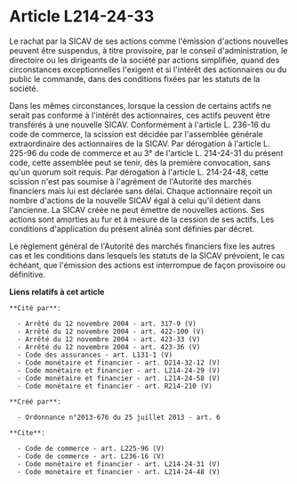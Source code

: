# Article L214-24-33

Le rachat par la SICAV de ses actions comme l'émission d'actions nouvelles peuvent être suspendus, à titre provisoire, par le
conseil d'administration, le directoire ou les dirigeants de la société par actions simplifiée, quand des circonstances
exceptionnelles l'exigent et si l'intérêt des actionnaires ou du public le commande, dans des conditions fixées par les
statuts de la société. 

Dans les mêmes circonstances, lorsque la cession de certains actifs ne serait pas conforme à l'intérêt des actionnaires, ces
actifs peuvent être transférés à une nouvelle SICAV. Conformément à l'article L. 236-16 du code de commerce, la scission est
décidée par l'assemblée générale extraordinaire des actionnaires de la SICAV. Par dérogation à l'article L. 225-96 du code de
commerce et au 3° de l'article L. 214-24-31 du présent code, cette assemblée peut se tenir, dès la première convocation, sans
qu'un quorum soit requis. Par dérogation à l'article L. 214-24-48, cette scission n'est pas soumise à l'agrément de
l'Autorité des marchés financiers mais lui est déclarée sans délai. Chaque actionnaire reçoit un nombre d'actions de la
nouvelle SICAV égal à celui qu'il détient dans l'ancienne. La SICAV créée ne peut émettre de nouvelles actions. Ses actions
sont amorties au fur et à mesure de la cession de ses actifs. Les conditions d'application du présent alinéa sont définies
par décret. 

Le règlement général de l'Autorité des marchés financiers fixe les autres cas et les conditions dans lesquels les statuts de
la SICAV prévoient, le cas échéant, que l'émission des actions est interrompue de façon provisoire ou définitive.

**Liens relatifs à cet article**

	**Cité par**:

	  - Arrêté du 12 novembre 2004 - art. 317-9 (V)
	  - Arrêté du 12 novembre 2004 - art. 422-100 (V)
	  - Arrêté du 12 novembre 2004 - art. 423-33 (V)
	  - Arrêté du 12 novembre 2004 - art. 423-36 (V)
	  - Code des assurances - art. L131-1 (V)
	  - Code monétaire et financier - art. D214-32-12 (V)
	  - Code monétaire et financier - art. L214-24-29 (V)
	  - Code monétaire et financier - art. L214-24-58 (V)
	  - Code monétaire et financier - art. R214-210 (V)

	**Créé par**:

	  - Ordonnance n°2013-676 du 25 juillet 2013 - art. 6

	**Cite**:

	  - Code de commerce - art. L225-96 (V)
	  - Code de commerce - art. L236-16 (V)
	  - Code monétaire et financier - art. L214-24-31 (V)
	  - Code monétaire et financier - art. L214-24-48 (V)
